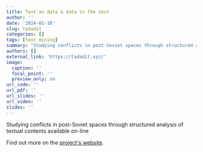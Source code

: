 ```yaml
---
title: Text as data & data in the text
author: ''
date: '2024-01-10'
slug: tadadit
categories: []
tags: [text mining]
summary: "Studying conflicts in post-Soviet spaces through structured analysis of textual contents available on-line"
authors: []
external_link: 'https://tadadit.xyz/'
image:
  caption: ''
  focal_point: ''
  preview_only: no
url_code: ''
url_pdf: ''
url_slides: ''
url_video: ''
slides: ''
---
```


Studying conflicts in post-Soviet spaces through structured analysis of textual contents available on-line


Find out more on the [project's website](https://tadadit.xyz/).
